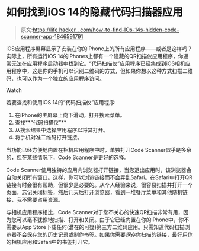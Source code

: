 # 如何找到iOS 14的隐藏代码扫描器应用

> 原文:[https://life hacker . com/how-to-find-IOs-14s-hidden-code-scanner-app-1846591791](https://lifehacker.com/how-to-find-ios-14s-hidden-code-scanner-app-1846591791)

iOS应用程序屏幕显示了安装在你的iPhone上的所有应用程序——或者是这样吗？实际上，所有运行iOS 14的iPhones上都有一个隐藏的QR扫描仪应用程序，你通常无法在应用程序启动器中找到它。“代码扫描仪”应用程序已经集成到iOS相机应用程序中，这是你的手机可以识别二维码的方式，但如果你想以这种方式扫描二维码，也可以作为一个独立的应用程序访问。

Watch

若要查找和使用iOS 14的“代码扫描仪”应用程序:

1.  在iPhone的主屏幕上向下滑动，打开搜索菜单。
2.  查找**“代码扫描仪”**
3.  从搜索结果中选择应用程序以将其打开。
4.  将手机对准二维码打开链接。

当功能已经方便地内置在相机应用程序中时，单独打开Code Scanner似乎是多余的，但在某些情况下，Code Scanner是更好的选择。

Code Scanner使用独特的应用内浏览器打开链接，当您退出应用时，该浏览器会自动关闭所有窗口。这样，你可以浏览链接而不会弄乱Safari。在Safari中打开QR链接有时会很有帮助，但很少是必要的。从个人经验来说，很容易扫描并打开一个页面，忘记关闭标签，然后几天后打开浏览器，看到一堆餐厅菜单和其他随机链接，我不需要占用资源。

与相机应用程序相比，Code Scanner对于您不关心的快速QR扫描非常有用，因为您可以毫不犹豫地扫描、打开和关闭。由于它已经内置在你的iPhone中，你不需要从App Store下载任何(潜在的可疑)第三方二维码应用。只需知道代码扫描浏览器不会保存您的历史记录或制作书签。如果你需要*保存*你扫描的链接，最好用你的相机应用和Safari中的书签打开它。